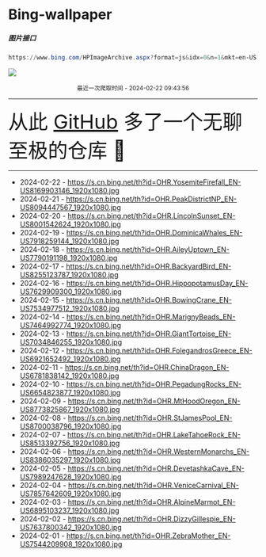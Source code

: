 # Bing-wallpaper

##### 图片接口

```powershell
https://www.bing.com/HPImageArchive.aspx?format=js&idx=0&n=1&mkt=en-US
```

 ![](https://s.cn.bing.net/th?id=OHR.YosemiteFirefall_EN-US8169903146_1920x1080.jpg)

<p align='center' >
    <small>
        最近一次爬取时间 - 2024-02-22 09:43:56
    </small>
    <br>
    <hr>
    <font size=7>
        <small>
           从此 <a href='https://github.com/'>GitHub</a> 多了一个无聊至极的仓库  🍳
        </small>
    </font>
    <hr>
</p>


- 2024-02-22 - https://s.cn.bing.net/th?id=OHR.YosemiteFirefall_EN-US8169903146_1920x1080.jpg 
- 2024-02-21 - https://s.cn.bing.net/th?id=OHR.PeakDistrictNP_EN-US8094447567_1920x1080.jpg 
- 2024-02-20 - https://s.cn.bing.net/th?id=OHR.LincolnSunset_EN-US8001542624_1920x1080.jpg 
- 2024-02-19 - https://s.cn.bing.net/th?id=OHR.DominicaWhales_EN-US7918259144_1920x1080.jpg 
- 2024-02-18 - https://s.cn.bing.net/th?id=OHR.AileyUptown_EN-US7790191198_1920x1080.jpg 
- 2024-02-17 - https://s.cn.bing.net/th?id=OHR.BackyardBird_EN-US8255123787_1920x1080.jpg 
- 2024-02-16 - https://s.cn.bing.net/th?id=OHR.HippopotamusDay_EN-US7629909300_1920x1080.jpg 
- 2024-02-15 - https://s.cn.bing.net/th?id=OHR.BowingCrane_EN-US7534977512_1920x1080.jpg 
- 2024-02-14 - https://s.cn.bing.net/th?id=OHR.MarignyBeads_EN-US7464992774_1920x1080.jpg 
- 2024-02-13 - https://s.cn.bing.net/th?id=OHR.GiantTortoise_EN-US7034846255_1920x1080.jpg 
- 2024-02-12 - https://s.cn.bing.net/th?id=OHR.FolegandrosGreece_EN-US6921652492_1920x1080.jpg 
- 2024-02-11 - https://s.cn.bing.net/th?id=OHR.ChinaDragon_EN-US6781838142_1920x1080.jpg 
- 2024-02-10 - https://s.cn.bing.net/th?id=OHR.PegadungRocks_EN-US6654823877_1920x1080.jpg 
- 2024-02-09 - https://s.cn.bing.net/th?id=OHR.MtHoodOregon_EN-US8773825867_1920x1080.jpg 
- 2024-02-08 - https://s.cn.bing.net/th?id=OHR.StJamesPool_EN-US8700038796_1920x1080.jpg 
- 2024-02-07 - https://s.cn.bing.net/th?id=OHR.LakeTahoeRock_EN-US8513392756_1920x1080.jpg 
- 2024-02-06 - https://s.cn.bing.net/th?id=OHR.WesternMonarchs_EN-US8386035297_1920x1080.jpg 
- 2024-02-05 - https://s.cn.bing.net/th?id=OHR.DevetashkaCave_EN-US7989247628_1920x1080.jpg 
- 2024-02-04 - https://s.cn.bing.net/th?id=OHR.VeniceCarnival_EN-US7857642609_1920x1080.jpg 
- 2024-02-03 - https://s.cn.bing.net/th?id=OHR.AlpineMarmot_EN-US6895103237_1920x1080.jpg 
- 2024-02-02 - https://s.cn.bing.net/th?id=OHR.DizzyGillespie_EN-US7637800342_1920x1080.jpg 
- 2024-02-01 - https://s.cn.bing.net/th?id=OHR.ZebraMother_EN-US7544209908_1920x1080.jpg 
